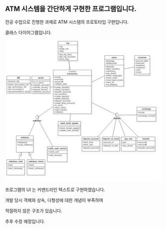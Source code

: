 ## ATM 시스템을 간단하게 구현한 프로그램입니다.

전공 수업으로 진행한 과제로 ATM 시스템의 프로토타입 구현입니다.



클래스 다이어그램입니다.



![ClassDiagram](./img/ClassDiagram.jpg)



프로그램의 UI 는 커맨드라인 텍스트로 구현하였습니다.



개발 당시 객체와 상속, 다형성에 대한 개념이 부족하여 

적절하지 않은 구조가 있습니다. 

추후 수정 예정입니다.
